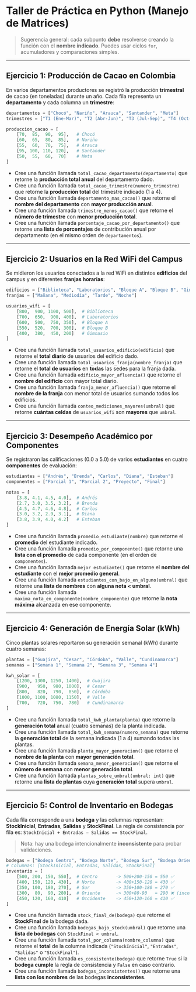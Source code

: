 # Taller de Práctica en Python (Manejo de Matrices)

> Sugerencia general: cada subpunto **debe** resolverse creando la función con el **nombre indicado**. Puedes usar ciclos `for`, acumuladores y comparaciones simples.

---

## Ejercicio 1: Producción de Cacao en Colombia

En varios departamentos productores se registró la producción **trimestral** de cacao (en toneladas) durante un año. Cada fila representa un **departamento** y cada columna un **trimestre**:

```python
departamentos = ["Chocó", "Nariño", "Arauca", "Santander", "Meta"]
trimestres = ["T1 (Ene-Mar)", "T2 (Abr-Jun)", "T3 (Jul-Sep)", "T4 (Oct-Dic)"]

produccion_cacao = [
    [70,  85,  90,  95],   # Chocó
    [60,  65,  80,  85],   # Nariño
    [55,  60,  70,  75],   # Arauca
    [95, 100, 110, 120],   # Santander
    [50,  55,  60,  70]    # Meta
]
```

* Cree una función llamada `total_cacao_departamento(departamento)` que retorne la **producción total anual** del departamento dado.
* Cree una función llamada `total_cacao_trimestre(numero_trimestre)` que retorne la **producción total** del trimestre indicado (1 a 4).
* Cree una función llamada `departamento_mas_cacao()` que retorne el **nombre del departamento** con **mayor producción anual**.
* Cree una función llamada `trimestre_menos_cacao()` que retorne el **número de trimestre** con **menor producción total**.
* Cree una función llamada `porcentaje_cacao_por_departamento()` que retorne una **lista de porcentajes** de contribución anual por departamento (en el mismo orden de `departamentos`).

---

## Ejercicio 2: Usuarios en la Red WiFi del Campus

Se midieron los usuarios conectados a la red WiFi en distintos **edificios** del campus y en diferentes **franjas horarias**:

```python
edificios = ["Biblioteca", "Laboratorios", "Bloque A", "Bloque B", "Gimnasio"]
franjas = ["Mañana", "Mediodía", "Tarde", "Noche"]

usuarios_wifi = [
    [800,  900, 1100, 500],  # Biblioteca
    [700,  650,  900, 400],  # Laboratorios
    [600,  500,  750, 350],  # Bloque A
    [550,  520,  700, 300],  # Bloque B
    [400,  380,  450, 200]   # Gimnasio
]
```

* Cree una función llamada `total_usuarios_edificio(edificio)` que retorne el **total diario** de usuarios del edificio dado.
* Cree una función llamada `total_usuarios_franja(nombre_franja)` que retorne el **total de usuarios** en **todas** las sedes para la franja dada.
* Cree una función llamada `edificio_mayor_afluencia()` que retorne el **nombre del edificio** con mayor total diario.
* Cree una función llamada `franja_menor_afluencia()` que retorne el **nombre de la franja** con menor total de usuarios sumando todos los edificios.
* Cree una función llamada `conteo_mediciones_mayores(umbral)` que retorne **cuántas celdas** de `usuarios_wifi` son **mayores** que `umbral`.

---

## Ejercicio 3: Desempeño Académico por Componentes

Se registraron las calificaciones (0.0 a 5.0) de varios **estudiantes** en cuatro **componentes** de evaluación:

```python
estudiantes = ["Andrés", "Brenda", "Carlos", "Diana", "Esteban"]
componentes = ["Parcial 1", "Parcial 2", "Proyecto", "Final"]

notas = [
    [3.8, 4.1, 4.5, 4.0],  # Andrés
    [2.7, 3.0, 3.5, 3.2],  # Brenda
    [4.5, 4.7, 4.6, 4.8],  # Carlos
    [3.0, 3.2, 2.9, 3.1],  # Diana
    [3.8, 3.9, 4.0, 4.2]   # Esteban
]
```

* Cree una función llamada `promedio_estudiante(nombre)` que retorne el **promedio** del estudiante indicado.
* Cree una función llamada `promedio_por_componente()` que retorne una **lista con el promedio** de cada componente (en el orden de `componentes`).
* Cree una función llamada `mejor_estudiante()` que retorne el **nombre del estudiante** con el **mejor promedio general**.
* Cree una función llamada `estudiantes_con_bajo_en_alguno(umbral)` que retorne una **lista de nombres** con **alguna nota < umbral**.
* Cree una función llamada `maxima_nota_en_componente(nombre_componente)` que retorne la **nota máxima** alcanzada en ese componente.

---

## Ejercicio 4: Generación de Energía Solar (kWh)

Cinco plantas solares reportaron su generación semanal (kWh) durante cuatro semanas:

```python
plantas = ["Guajira", "Cesar", "Córdoba", "Valle", "Cundinamarca"]
semanas = ["Semana 1", "Semana 2", "Semana 3", "Semana 4"]

kwh_solar = [
    [1200, 1300, 1250, 1400],  # Guajira
    [900,   950,  980, 1000],  # Cesar
    [800,   820,  790,  850],  # Córdoba
    [1000, 1100, 1080, 1150],  # Valle
    [700,   720,  750,  780]   # Cundinamarca
]
```

* Cree una función llamada `total_kwh_planta(planta)` que retorne la **generación total** anual (cuatro semanas) de la planta indicada.
* Cree una función llamada `total_kwh_semana(numero_semana)` que retorne la **generación total** de la semana indicada (1 a 4) sumando todas las plantas.
* Cree una función llamada `planta_mayor_generacion()` que retorne el **nombre de la planta** con **mayor generación total**.
* Cree una función llamada `semana_menor_generacion()` que retorne el **número de semana** con **menor generación total**.
* Cree una función llamada `plantas_sobre_umbral(umbral: int)` que retorne una **lista de plantas** cuya **generación total** supera `umbral`.

---

## Ejercicio 5: Control de Inventario en Bodegas

Cada fila corresponde a una **bodega** y las columnas representan: **StockInicial**, **Entradas**, **Salidas** y **StockFinal**. La regla de consistencia por fila es:
`StockInicial + Entradas − Salidas == StockFinal`.

> Nota: hay una bodega intencionalmente **inconsistente** para probar validaciones.

```python
bodegas = ["Bodega Centro", "Bodega Norte", "Bodega Sur", "Bodega Oriente", "Bodega Occidente"]
# Columnas: [StockInicial, Entradas, Salidas, StockFinal]
inventario = [
    [500, 200, 150, 550],  # Centro       -> 500+200-150 = 550 ✅
    [400, 150, 120, 430],  # Norte        -> 400+150-120 = 430 ✅
    [350, 100, 180, 270],  # Sur          -> 350+100-180 = 270 ✅
    [300,  80,  90, 280],  # Oriente      -> 300+80-90   = 290 ❌ (inconsistente a propósito)
    [450, 120, 160, 410]   # Occidente    -> 450+120-160 = 410 ✅
]
```

* Cree una función llamada `stock_final_de(bodega)` que retorne el **StockFinal** de la bodega dada.
* Cree una función llamada `bodegas_bajo_stock(umbral)` que retorne una **lista de bodegas** con `StockFinal < umbral`.
* Cree una función llamada `total_por_columna(nombre_columna)` que retorne el **total** de la columna indicada (`"StockInicial"`, `"Entradas"`, `"Salidas"` o `"StockFinal"`).
* Cree una función llamada `es_consistente(bodega)` que retorne `True` si la **bodega cumple** la regla de consistencia y `False` en caso contrario.
* Cree una función llamada `bodegas_inconsistentes()` que retorne una **lista con los nombres** de las bodegas **inconsistentes**.

---
